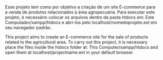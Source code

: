 Esse projeto tem como por objetivo a criação de um site E-commerce para a venda de produtos relacionados à área agropecuária. Para executar este projeto, é necessário
colocar os arquivos dentro da pasta htdocs em: Este Computador/xampp/htdocs e abri-los pelo localhost/nomedoprojeto.ext em seu navegador padrão.

This project aims to create an E-commerce site for the sale of products related to the agricultural area. To carry out this project, it is necessary place the files inside the htdocs folder at: This Computer/xampp/htdocs and open them at localhost/projectname.ext in your default browser.
